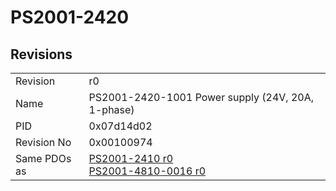 # PS2001-2420

## Revisions
<table>
<tr>
<td>Revision</td>
<td>r0</td>
</tr>
<tr>
<td>Name</td>
<td>PS2001-2420-1001 Power supply (24V, 20A, 1-phase)</td>
</tr>
<tr>
<td>PID</td>
<td>0x07d14d02</td>
</tr>
<tr>
<td>Revision No</td>
<td>0x00100974</td>
</tr>
<tr>
<td>Same PDOs as</td>
<td><a href="PS2001-2410.md">PS2001-2410 r0</a><br/><a href="PS2001-4810-0016.md">PS2001-4810-0016 r0</a></td>
</tr>
</table>
